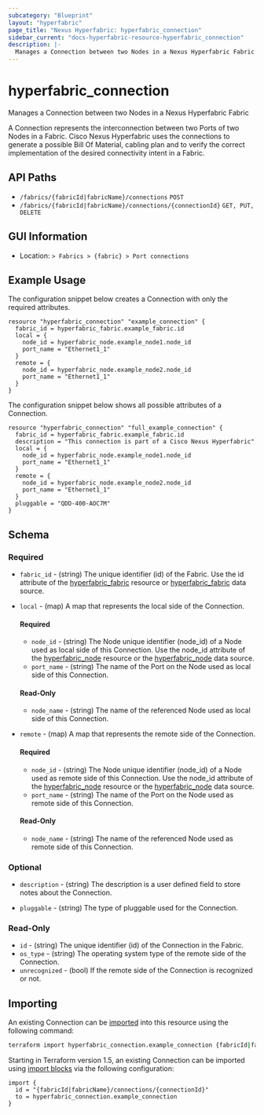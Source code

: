 ```yaml
---
subcategory: "Blueprint"
layout: "hyperfabric"
page_title: "Nexus Hyperfabric: hyperfabric_connection"
sidebar_current: "docs-hyperfabric-resource-hyperfabric_connection"
description: |-
  Manages a Connection between two Nodes in a Nexus Hyperfabric Fabric
---
```


# hyperfabric_connection

Manages a Connection between two Nodes in a Nexus Hyperfabric Fabric

A Connection represents the interconnection between two Ports of two Nodes in a Fabric. Cisco Nexus Hyperfabric uses the connections to generate a possible Bill Of Material, cabling plan and to verify the correct implementation of the desired connectivity intent in a Fabric.

## API Paths ##

* `/fabrics/{fabricId|fabricName}/connections` `POST`
* `/fabrics/{fabricId|fabricName}/connections/{connectionId}` `GET, PUT, DELETE`

## GUI Information ##

* Location: `> Fabrics > {fabric} > Port connections`

## Example Usage ##

The configuration snippet below creates a Connection with only the required attributes.

```hcl
resource "hyperfabric_connection" "example_connection" {
  fabric_id = hyperfabric_fabric.example_fabric.id
  local = {
    node_id = hyperfabric_node.example_node1.node_id
    port_name = "Ethernet1_1"
  }
  remote = {
    node_id = hyperfabric_node.example_node2.node_id
    port_name = "Ethernet1_1"
  }
}
```
The configuration snippet below shows all possible attributes of a Connection.

```hcl
resource "hyperfabric_connection" "full_example_connection" {
  fabric_id = hyperfabric_fabric.example_fabric.id
  description = "This connection is part of a Cisco Nexus Hyperfabric"
  local = {
    node_id = hyperfabric_node.example_node1.node_id
    port_name = "Ethernet1_1"
  }
  remote = {
    node_id = hyperfabric_node.example_node2.node_id
    port_name = "Ethernet1_1"
  }
  pluggable = "QDD-400-AOC7M"
}
```

## Schema ##

### Required ###
* `fabric_id` - (string) The unique identifier (id) of the Fabric. Use the id attribute of the [hyperfabric_fabric](https://registry.terraform.io/providers/CiscoDevNet/hyperfabric/latest/docs/resources/fabric) resource or [hyperfabric_fabric](https://registry.terraform.io/providers/CiscoDevNet/hyperfabric/latest/docs/data-sources/fabric) data source.
* `local` - (map) A map that represents the local side of the Connection.

  #### Required ####

  * `node_id` - (string) The Node unique identifier (node_id) of a Node used as local side of this Connection. Use the node_id attribute of the [hyperfabric_node](https://registry.terraform.io/providers/CiscoDevNet/hyperfabric/latest/docs/resources/node) resource or the [hyperfabric_node](https://registry.terraform.io/providers/CiscoDevNet/hyperfabric/latest/docs/data-sources/node) data source.
  * `port_name` - (string) The name of the Port on the Node used as local side of this Connection.

  #### Read-Only ####

  * `node_name` - (string) The name of the referenced Node used as local side of this Connection.
* `remote` - (map) A map that represents the remote side of the Connection.

  #### Required ####

  * `node_id` - (string) The Node unique identifier (node_id) of a Node used as remote side of this Connection. Use the node_id attribute of the [hyperfabric_node](https://registry.terraform.io/providers/CiscoDevNet/hyperfabric/latest/docs/resources/node) resource or the [hyperfabric_node](https://registry.terraform.io/providers/CiscoDevNet/hyperfabric/latest/docs/data-sources/node) data source.
  * `port_name` - (string) The name of the Port on the Node used as remote side of this Connection.

  #### Read-Only ####

  * `node_name` - (string) The name of the referenced Node used as remote side of this Connection.

### Optional ###
  

* `description` - (string) The description is a user defined field to store notes about the Connection.
<!-- * `cable_type` - (string) The type of cable used for the Connection.
  - Valid Values: `DAC`, `FIBER`.
* `cable_length` - (string) The length of the cable used for the Connection. -->
* `pluggable` - (string) The type of pluggable used for the Connection.
<!-- * `labels` - (list of strings) A list of user-defined labels that can be used for grouping and filtering objects.
* `annotations` - (list of maps) A list of key-value annotations to store user-defined data including complex data such as JSON.

  #### Required ####

  * `name` - (string) The name used to uniquely identify the annotation.
  * `value` - (string) The value of the annotation.

  #### Optional ####

  * `data_type` - (string) The type of data stored in the value of the annotation.
      - Default: `STRING`
      - Valid Values: `STRING`, `INT32`, `UINT32`, `INT64`, `UINT64`, `BOOL`, `TIME`, `UUID`, `DURATION`, `JSON`. -->

### Read-Only ###

* `id` - (string) The unique identifier (id) of the Connection in the Fabric.
* `os_type` - (string) The operating system type of the remote side of the Connection.
* `unrecognized` - (bool) If the remote side of the Connection is recognized or not.
<!-- * `metadata` - (map) A map of the Metadata of the Connection:
  * `created_at` - (string) The timestamp when this object was created in [RFC3339](https://datatracker.ietf.org/doc/html/rfc3339#section-5.8) format.
  * `created_by` - (string) The user that created this object.
  * `modified_at` - (string) The timestamp when this object was last modified in [RFC3339](https://datatracker.ietf.org/doc/html/rfc3339#section-5.8) format.
  * `modified_by` - (string) The user that modified this object last.
  * `revision_id` - (string) An integer that represent the current revision of the object. -->

## Importing

An existing Connection can be [imported](https://www.terraform.io/docs/import/index.html) into this resource using the following command:

```bash
terraform import hyperfabric_connection.example_connection {fabricId|fabricName}/connections/{connectionId}
```

Starting in Terraform version 1.5, an existing Connection can be imported
using [import blocks](https://developer.hashicorp.com/terraform/language/import) via the following configuration:

```hcl
import {
  id = "{fabricId|fabricName}/connections/{connectionId}"
  to = hyperfabric_connection.example_connection
}
```
